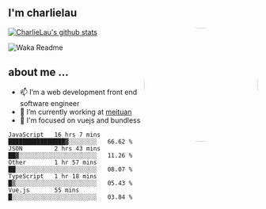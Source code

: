 
<h2>I'm charlielau</h2>
<img align='right' style="border-radius:50%" src="https://avatars1.githubusercontent.com/u/44078251?s=460&u=6b4f1c257663e44063b0b6a21c9c94f45bcfdcc7&v=4" width="230">

[![CharlieLau's github stats](https://github-readme-stats.vercel.app/api?username=charlielau)](https://github.com/charlielau/github-readme-stats)


![Waka Readme](https://github.com/CharlieLau/charlielau/workflows/Waka%20Readme/badge.svg)

## about me ...
- 📫 I’m a web development front end software engineer
- 🔭 I’m currently working at  <a href="https://www.meituan.com">meituan</a>
- 🔭 I'm focused on vuejs and bundless

<!-- <p align="center">
  <a href="https://github.com/charlielau" class="rich-diff-level-one">
    <img src="https://github-readme-stats.vercel.app/api?username=charlielau&title_color=333&text_color=777" alt="CharlieLau" >
  </a>
</p> -->

<!--START_SECTION:waka-->
```text
JavaScript   16 hrs 7 mins   ████████████████▓░░░░░░░░   66.62 % 
JSON         2 hrs 43 mins   ██▓░░░░░░░░░░░░░░░░░░░░░░   11.26 % 
Other        1 hr 57 mins    ██░░░░░░░░░░░░░░░░░░░░░░░   08.07 % 
TypeScript   1 hr 18 mins    █▒░░░░░░░░░░░░░░░░░░░░░░░   05.43 % 
Vue.js       55 mins         █░░░░░░░░░░░░░░░░░░░░░░░░   03.84 % 
```
<!--END_SECTION:waka-->
